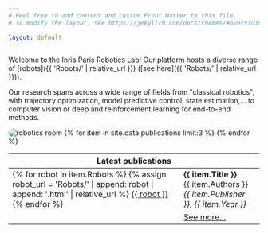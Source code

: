 ```yaml
---
# Feel free to add content and custom Front Matter to this file.
# To modify the layout, see https://jekyllrb.com/docs/themes/#overriding-theme-defaults

layout: default
---
```


Welcome to the Inria Paris Robotics Lab! Our platform hosts a diverse range of [robots]({{ 'Robots/' | relative_url }}) ([see here]({{ 'Robots/' | relative_url }})).

Our research spans across a wide range of fields from "classical robotics", with trajectory optimization, model predictive control, state estimation,... to computer vision or deep and reinforcement learning for end-to-end methods.

<img style="border-radius:10px;" src="{{ '/assets/imgs/RoboticsRoom.jpg' | absolute_url }}" alt="robotics room">

<table>
<thead>
    <tr>
        <th colspan="2">Latest publications</th>
    </tr>
</thead>
<tbody>
{% for item in site.data.publications limit:3 %}
    <tr>
        <td>
        {% for robot in item.Robots %}
            {% assign robot_url = 'Robots/' | append: robot | append: '.html' | relative_url %}
            <a class="page-link" href="{{ robot_url }}">{{ robot }}</a>
        {% endfor %}
        </td>
        <td> <strong>{{ item.Title }}</strong>
            <br/>
            {{ item.Authors }}
            <br/>
            <em>{{ item.Publisher }}, {{ item.Year }}</em>
        </td>
    </tr>
{% endfor %}
    <tr>
        <td></td>
        <td><a class="page-link" href="{{ '/publications.html' | relative_url }}">See more...</a>
        </td>
    </tr>
</tbody>
</table>